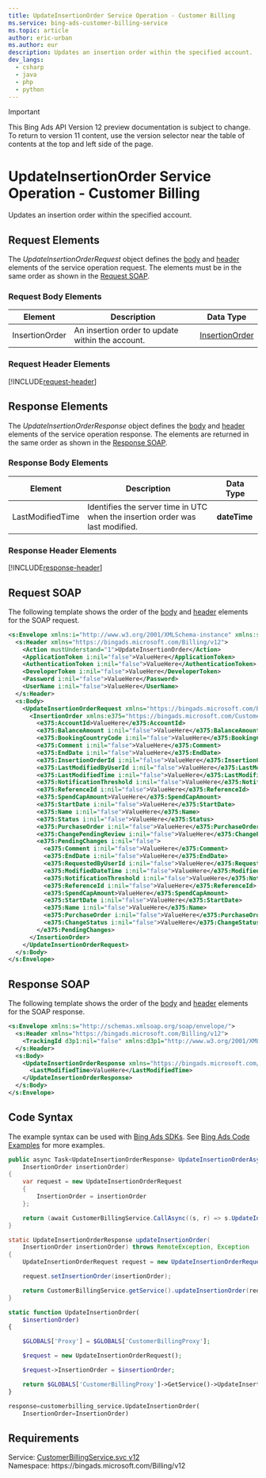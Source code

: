 ```yaml
---
title: UpdateInsertionOrder Service Operation - Customer Billing
ms.service: bing-ads-customer-billing-service
ms.topic: article
author: eric-urban
ms.author: eur
description: Updates an insertion order within the specified account.
dev_langs: 
  - csharp
  - java
  - php
  - python
---
```

> [!IMPORTANT]
> This Bing Ads API Version 12 preview documentation is subject to change. To return to version 11 content, use the version selector near the table of contents at the top and left side of the page.

# UpdateInsertionOrder Service Operation - Customer Billing
Updates an insertion order within the specified account.

## <a name="request"></a>Request Elements
The *UpdateInsertionOrderRequest* object defines the [body](#request-body) and [header](#request-header) elements of the service operation request. The elements must be in the same order as shown in the [Request SOAP](#request-soap). 

### <a name="request-body"></a>Request Body Elements

|Element|Description|Data Type|
|-----------|---------------|-------------|
|<a name="insertionorder"></a>InsertionOrder|An insertion order to update within the account.|[InsertionOrder](insertionorder.md)|

### <a name="request-header"></a>Request Header Elements
[!INCLUDE[request-header](./includes/request-header.md)]

## <a name="response"></a>Response Elements
The *UpdateInsertionOrderResponse* object defines the [body](#response-body) and [header](#response-header) elements of the service operation response. The elements are returned in the same order as shown in the [Response SOAP](#response-soap).

### <a name="response-body"></a>Response Body Elements

|Element|Description|Data Type|
|-----------|---------------|-------------|
|<a name="lastmodifiedtime"></a>LastModifiedTime|Identifies the server time in UTC when the insertion order was last modified.|**dateTime**|

### <a name="response-header"></a>Response Header Elements
[!INCLUDE[response-header](./includes/response-header.md)]

## <a name="request-soap"></a>Request SOAP
The following template shows the order of the [body](#request-body) and [header](#request-header) elements for the SOAP request.

```xml
<s:Envelope xmlns:i="http://www.w3.org/2001/XMLSchema-instance" xmlns:s="http://schemas.xmlsoap.org/soap/envelope/">
  <s:Header xmlns="https://bingads.microsoft.com/Billing/v12">
    <Action mustUnderstand="1">UpdateInsertionOrder</Action>
    <ApplicationToken i:nil="false">ValueHere</ApplicationToken>
    <AuthenticationToken i:nil="false">ValueHere</AuthenticationToken>
    <DeveloperToken i:nil="false">ValueHere</DeveloperToken>
    <Password i:nil="false">ValueHere</Password>
    <UserName i:nil="false">ValueHere</UserName>
  </s:Header>
  <s:Body>
    <UpdateInsertionOrderRequest xmlns="https://bingads.microsoft.com/Billing/v12">
      <InsertionOrder xmlns:e375="https://bingads.microsoft.com/Customer/v12/Entities" i:nil="false">
        <e375:AccountId>ValueHere</e375:AccountId>
        <e375:BalanceAmount i:nil="false">ValueHere</e375:BalanceAmount>
        <e375:BookingCountryCode i:nil="false">ValueHere</e375:BookingCountryCode>
        <e375:Comment i:nil="false">ValueHere</e375:Comment>
        <e375:EndDate i:nil="false">ValueHere</e375:EndDate>
        <e375:InsertionOrderId i:nil="false">ValueHere</e375:InsertionOrderId>
        <e375:LastModifiedByUserId i:nil="false">ValueHere</e375:LastModifiedByUserId>
        <e375:LastModifiedTime i:nil="false">ValueHere</e375:LastModifiedTime>
        <e375:NotificationThreshold i:nil="false">ValueHere</e375:NotificationThreshold>
        <e375:ReferenceId i:nil="false">ValueHere</e375:ReferenceId>
        <e375:SpendCapAmount>ValueHere</e375:SpendCapAmount>
        <e375:StartDate i:nil="false">ValueHere</e375:StartDate>
        <e375:Name i:nil="false">ValueHere</e375:Name>
        <e375:Status i:nil="false">ValueHere</e375:Status>
        <e375:PurchaseOrder i:nil="false">ValueHere</e375:PurchaseOrder>
        <e375:ChangePendingReview i:nil="false">ValueHere</e375:ChangePendingReview>
        <e375:PendingChanges i:nil="false">
          <e375:Comment i:nil="false">ValueHere</e375:Comment>
          <e375:EndDate i:nil="false">ValueHere</e375:EndDate>
          <e375:RequestedByUserId i:nil="false">ValueHere</e375:RequestedByUserId>
          <e375:ModifiedDateTime i:nil="false">ValueHere</e375:ModifiedDateTime>
          <e375:NotificationThreshold i:nil="false">ValueHere</e375:NotificationThreshold>
          <e375:ReferenceId i:nil="false">ValueHere</e375:ReferenceId>
          <e375:SpendCapAmount>ValueHere</e375:SpendCapAmount>
          <e375:StartDate i:nil="false">ValueHere</e375:StartDate>
          <e375:Name i:nil="false">ValueHere</e375:Name>
          <e375:PurchaseOrder i:nil="false">ValueHere</e375:PurchaseOrder>
          <e375:ChangeStatus i:nil="false">ValueHere</e375:ChangeStatus>
        </e375:PendingChanges>
      </InsertionOrder>
    </UpdateInsertionOrderRequest>
  </s:Body>
</s:Envelope>
```

## <a name="response-soap"></a>Response SOAP
The following template shows the order of the [body](#response-body) and [header](#response-header) elements for the SOAP response.

```xml
<s:Envelope xmlns:s="http://schemas.xmlsoap.org/soap/envelope/">
  <s:Header xmlns="https://bingads.microsoft.com/Billing/v12">
    <TrackingId d3p1:nil="false" xmlns:d3p1="http://www.w3.org/2001/XMLSchema-instance">ValueHere</TrackingId>
  </s:Header>
  <s:Body>
    <UpdateInsertionOrderResponse xmlns="https://bingads.microsoft.com/Billing/v12">
      <LastModifiedTime>ValueHere</LastModifiedTime>
    </UpdateInsertionOrderResponse>
  </s:Body>
</s:Envelope>
```

## <a name="example"></a>Code Syntax
The example syntax can be used with [Bing Ads SDKs](../guides/client-libraries.md). See [Bing Ads Code Examples](../guides/code-examples.md) for more examples.
```csharp
public async Task<UpdateInsertionOrderResponse> UpdateInsertionOrderAsync(
	InsertionOrder insertionOrder)
{
	var request = new UpdateInsertionOrderRequest
	{
		InsertionOrder = insertionOrder
	};

	return (await CustomerBillingService.CallAsync((s, r) => s.UpdateInsertionOrderAsync(r), request));
}
```
```java
static UpdateInsertionOrderResponse updateInsertionOrder(
	InsertionOrder insertionOrder) throws RemoteException, Exception
{
	UpdateInsertionOrderRequest request = new UpdateInsertionOrderRequest();

	request.setInsertionOrder(insertionOrder);

	return CustomerBillingService.getService().updateInsertionOrder(request);
}
```
```php
static function UpdateInsertionOrder(
	$insertionOrder)
{

	$GLOBALS['Proxy'] = $GLOBALS['CustomerBillingProxy'];

	$request = new UpdateInsertionOrderRequest();

	$request->InsertionOrder = $insertionOrder;

	return $GLOBALS['CustomerBillingProxy']->GetService()->UpdateInsertionOrder($request);
}
```
```python
response=customerbilling_service.UpdateInsertionOrder(
	InsertionOrder=InsertionOrder)
```

## Requirements
Service: [CustomerBillingService.svc v12](https://clientcenter.api.bingads.microsoft.com/Api/Billing/v12/CustomerBillingService.svc)  
Namespace: https\://bingads.microsoft.com/Billing/v12  

